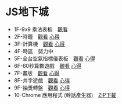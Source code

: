 # JS地下城

- 1F-9x9 乘法表板　[觀看](https://mtwmt.github.io/jsboss/public/1f/)
- 2F-時鐘　[觀看](https://mtwmt.github.io/jsboss/public/2f/) [心得](https://mtwmt.github.io/blog/JSBOSS/2f/)
- 3F-計算機　[觀看](https://mtwmt.github.io/jsboss/public/3f/) [心得](https://mtwmt.github.io/blog/JSBOSS/3f/)
- 4F-時區　努力中
- 5F-全台空氣指標儀表板　[觀看](https://mtwmt.github.io/jsboss/public/5f/) [心得](https://mtwmt.github.io/blog/JSBOSS/5f/)
- 6F-60秒算數遊戲　[觀看](https://mtwmt.github.io/jsboss/public/6f/) [心得](https://mtwmt.github.io/blog/JSBOSS/6f/)
- 7F-畫版　[觀看](https://mtwmt.github.io/jsboss/public/7f/) [心得](https://mtwmt.github.io/blog/JSBOSS/7f/)
- 8F-井字遊戲　[觀看](https://mtwmt.github.io/jsboss/public/8f/) [心得](https://mtwmt.github.io/blog/JSBOSS/8f/)
- 9F-抽獎轉盤　[觀看](https://mtwmt.github.io/jsboss/public/9f/) [心得](https://mtwmt.github.io/blog/JSBOSS/9f/)
- 10-Chrome 應用程式 (幹話產生器)　[ZIP下載](https://github.com/mtwmt/jsboss/raw/master/sourse/10f/dist-zip/10f-v1.0.0.zip) 